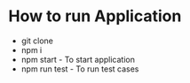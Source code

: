 # How to run Application
- git clone <repo-url>
- npm i
- npm start - To start application
- npm run test - To run test cases